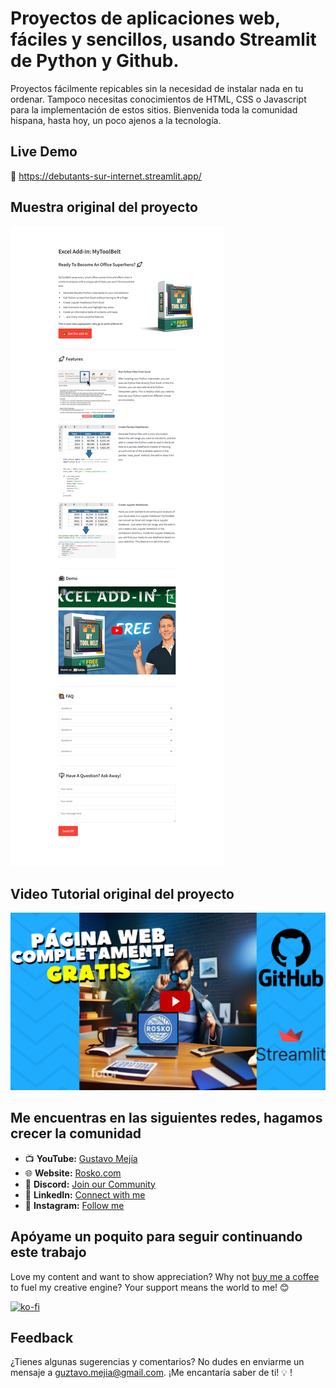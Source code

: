 # Proyectos de aplicaciones web, fáciles y sencillos, usando Streamlit de Python y Github.
Proyectos fácilmente repicables sin la necesidad de instalar nada en tu ordenar. Tampoco necesitas conocimientos de HTML, CSS o Javascript para la implementación de estos sitios. Bienvenida toda la comunidad hispana, hasta hoy, un poco ajenos a la tecnología.

## Live Demo
🚀 https://debutants-sur-internet.streamlit.app/

## Muestra original del proyecto
![Demo](./assets/demo.png?raw=true "Screenshot Website")

## Video Tutorial original del proyecto
[![YouTube Video](./assets/Te_regalo_una.png)](https://youtu.be/L_5IUq0SgM8)


## Me encuentras en las siguientes redes, hagamos crecer la comunidad
- 📺 **YouTube:** [Gustavo Mejía](https://www.youtube.com/channel/UCwboxEc1Y9jNt0TJrseKqYQ)
- 🌐 **Website:** [Rosko.com](https://rosko-jenkins.streamlit.app/)
- 💬 **Discord:** [Join our Community](https://discord.com/channels/1201908263738933328/1201908264514883597)
- 💼 **LinkedIn:** [Connect with me](https://www.linkedin.com/in/guztavo-mejia/)
- 📸 **Instagram:** [Follow me](https://www.instagram.com/rosko.mx/)

## Apóyame un poquito para seguir continuando este trabajo
Love my content and want to show appreciation? Why not [buy me a coffee](https://buy.stripe.com/8wM17J2J5fgD2A0eUU) to fuel my creative engine? Your support means the world to me! 😊

[![ko-fi](https://ko-fi.com/img/githubbutton_sm.svg)](https://pythonandvba.com/coffee-donation)

## Feedback
¿Tienes algunas sugerencias y comentarios? No dudes en enviarme un mensaje a guztavo.mejia@gmail.com. ¡Me encantaría saber de ti! 💡
!
